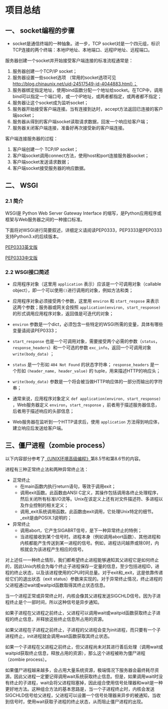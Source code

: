 # 项目总结

## 一、 socket编程的步骤

+ socket是通信终端的一种抽象。进一步，TCP socket对是一个四元组，标识TCP连接的两个终端：本地IP地址、本地端口、远程IP地址、远程端口。

服务器创建一个socket并开始接受客户端连接的标准流程通常是：

1. 服务器创建一个TCP/IP socket；
2. 服务器设置一些socket选项 （常用的socket选项可见 http://blog.chinaunix.net/uid-24517549-id-4044883.html）；
3. 服务器绑定指定地址，使用bind函数分配一个地址给socket。在TCP中，调用bind可以指定一个端口号，或一个IP地址，或两者都指定，或两者都不指定；
4. 服务器让这个socket成为监听socket；
5. 服务器开始接受客户端连接。当有连接到达时，accept方法返回已连接的客户端socket；
6. 服务器从得到的客户端socket读取请求数据，回发一个响应给客户端；
7. 服务器关闭客户端连接，准备好再次接受新的客户端连接。


客户端连接服务器的过程：

1. 客户端创建一个 TCP/IP socket；
2. 客户端socket调用connect方法，使用host和port连接服务器socket；
3. 客户端socket发送请求数据；
4. 客户端socket接受服务器的响应数据。



## 二、 WSGI

### 2.1 简介

WSGI是  Python Web Server Gateway Interface 的缩写，是Python应用程序或框架与Web服务器之间的一种接口标准。

下面将对WSGI进行简要叙述，详细定义请阅读PEP0333，PEP3333是PEP0333支持Python3.x的后续版本。

[PEP0333英文版](https://www.python.org/dev/peps/pep-0333/)

[PEP0333中文版](https://github.com/mainframer/PEP333-zh-CN)

### 2.2 WSGI接口简述

+ 应用程序对象（这里用 `application` 表示）应该是一个可调用对象（callable object），即一个可以使用`()`进行调用的对象，例如方法和类；
+ 应用程序对象必须接受两个参数，这里用 `environ` 和 `start_respose` 来表示这两个参数；服务器或网关会按照 `application(environ, start_response)` 的形式调用应用程序对象，返回值是可迭代的对象；
+ `environ` 参数是一个dict，必须包含一些特定的WSGI所需的变量，具体有哪些变量请阅读PEP0333；
+ `start_response` 也是一个可调用对象，需要接受两个必需的参数（`status`， `response_headers`）和一个可选的参数 `exc_info`，返回一个可调用对象 `write(body_data)` ；
+ `status` 是一个形如 `404 Not Found` 的状态字符串； `response_headers` 是一个形如 `(header_name, header_value)` 的 tuple，用来描述HTTP的响应头；
+ `write(body_data)` 参数是一个将会被当做HTTP响应体的一部分而输出的字符串；

+ 通常来说，应用程序对象定义 `def application(environ, start_response)` ，Web服务器定义 `environ`，`start_response` ，前者用于描述服务器信息，后者用于描述响应的头部信息；
+ Web服务器在监听到一个HTTP请求后，使用 `application` 方法得到响应体，建立响应后发送给客户端。

## 三、僵尸进程（zombie process）

以下内容部分参考了[《UNIX环境高级编程》](http://book.douban.com/subject/1788421/)第8.5节和第8.6节的内容。

进程有三种正常终止法和两种异常终止法：

+ 正常终止
    - 在main函数内执行return语句，等效于调用exit；
    - 调用exit函数。此函数由ANSI C定义，其操作包括调用各终止处理程序，然后关闭所有标准I/O流等。Unix在该定义上还有对文件描述符、多进程以及作业控制的相关定义；
    - 调用_exit系统调用函数。此函数由exit调用，它处理Unix特定的细节。_exit是由POSIX.1说明的；
+ 异常终止
    - 调用abort，它产生SIGABRT信号，是下一种异常终止的特例；
    - 当进程接收到某个信号时。进程本身（例如调用abort函数）、其他进程和内核都能产生传送到某一进程的信号。例如，进程访问越界或除0时，内核就会为该进程产生相应的信号。

对上述任一一种终止情形，我们都希望终止进程能够通知其父进程它是如何终止的，因此Unix内核会为每个终止子进程保存一定量的信息，至少包括进程ID，进程的终止状态，以及该进程使用的CPU时间总量。对于exit和_exit，这是依靠传递给它们的退出状态（exit status）参数来实现的。对于异常终止情况，终止进程的父进程通过wait或waitpid函数取得其终止状态信息。

当一个进程正常或异常终止时，内核会像其父进程发送SIGCHLD信号。因为子进程终止是个一部时间，所以这种信号是异步通知。

如果子进程在父进程之前终止，父进程可以调用wait或waitpid函数获取终止子进程的终止信息，并释放这些终止信息所占用的资源。

如果父进程在子进程之前终止，子进程的父进程会变为init进程，而只要有一个子进程终止，init进程就会调用wait函数获取其终止状态。

如果一个子进程在父进程之前终止，但父进程尚未对其进行善后处理（调用wait或waitpid获取终止信息，释放占用的资源），那么这个进程被称为僵尸进程（zombie process）。

如果僵尸进程越来越多，会占用大量系统资源，极端情况下服务器会最终耗尽资源。因此父进程一定要记得调用wait系统获取终止信息。但是，如果调用wait时没有终止的子进程，wait会将父进程阻塞掉，因此组合使用信号处理器和wait是一种更好地方法。这种组合方法的基本思路是，当一个子进程终止时，内核会发送SIGCHLD信号给父进程，父进程可以设置一个信号处理器来异步的被通知，当收到信号时，使用wait获取子进程的终止状态，从而阻止僵尸进程的出现。

